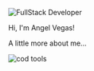 ![FullStack Developer](https://github.com/Vegas-in/Vegas-in/assets/158770667/40a63c6e-d36a-41eb-be95-1d11e9911fd8)

Hi, I'm Angel Vegas! 

 A little more about me...

![cod tools](https://github.com/Vegas-in/Vegas-in/assets/158770667/41317e42-46bd-46c8-9a3d-81f3883dd00c)

